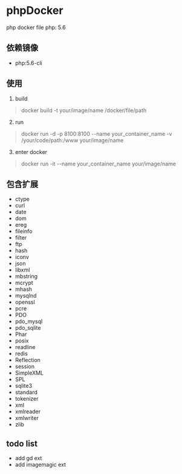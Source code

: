 # phpDocker
php docker file
php: 5.6

  ## 依赖镜像
  - php:5.6-cli

  ## 使用
1. build
> docker build -t your/image/name /docker/file/path
2. run
> docker run -d -p 8100:8100 --name your_container_name -v /your/code/path:/www your/image/name
3. enter docker
> docker run -it --name your_container_name your/image/name
  ## 包含扩展


- ctype
- curl
- date
- dom
- ereg
- fileinfo
- filter
- ftp
- hash
- iconv
- json
- libxml
- mbstring
- mcrypt
- mhash
- mysqlnd
- openssl
- pcre
- PDO
- pdo_mysql
- pdo_sqlite
- Phar
- posix
- readline
- redis
- Reflection
- session
- SimpleXML
- SPL
- sqlite3
- standard
- tokenizer
- xml
- xmlreader
- xmlwriter
- zlib

## todo list
- add gd ext
- add imagemagic ext
